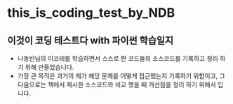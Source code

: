# this_is_coding_test_by_NDB
## 이것이 코딩 테스트다 with 파이썬 학습일지
+ 나동빈님의 이코테를 학습하면서 스스로 짠 코드들의 소스코드를 기록하고 정리 하기 위해 만들었습니다.
+  가장 큰 목적은 과거의 제가 해당 문제를 어떻게 접근했는지 기록하기 위함이고, 그 다음으로는 책에서 제시한 소스코드와 비교 했을 때 개선점을 정리 하기 위해서 입니다.
